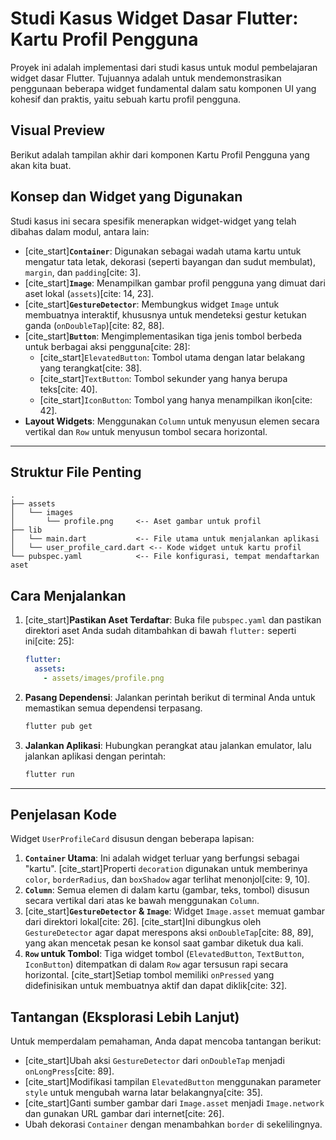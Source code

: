 

# Studi Kasus Widget Dasar Flutter: Kartu Profil Pengguna

Proyek ini adalah implementasi dari studi kasus untuk modul pembelajaran widget dasar Flutter. Tujuannya adalah untuk mendemonstrasikan penggunaan beberapa widget fundamental dalam satu komponen UI yang kohesif dan praktis, yaitu sebuah kartu profil pengguna.

## Visual Preview

Berikut adalah tampilan akhir dari komponen Kartu Profil Pengguna yang akan kita buat.

## Konsep dan Widget yang Digunakan

Studi kasus ini secara spesifik menerapkan widget-widget yang telah dibahas dalam modul, antara lain:

  * [cite\_start]**`Container`**: Digunakan sebagai wadah utama kartu untuk mengatur tata letak, dekorasi (seperti bayangan dan sudut membulat), `margin`, dan `padding`[cite: 3].
  * [cite\_start]**`Image`**: Menampilkan gambar profil pengguna yang dimuat dari aset lokal (`assets`)[cite: 14, 23].
  * [cite\_start]**`GestureDetector`**: Membungkus widget `Image` untuk membuatnya interaktif, khususnya untuk mendeteksi gestur ketukan ganda (`onDoubleTap`)[cite: 82, 88].
  * [cite\_start]**`Button`**: Mengimplementasikan tiga jenis tombol berbeda untuk berbagai aksi pengguna[cite: 28]:
      * [cite\_start]`ElevatedButton`: Tombol utama dengan latar belakang yang terangkat[cite: 38].
      * [cite\_start]`TextButton`: Tombol sekunder yang hanya berupa teks[cite: 40].
      * [cite\_start]`IconButton`: Tombol yang hanya menampilkan ikon[cite: 42].
  * **Layout Widgets**: Menggunakan `Column` untuk menyusun elemen secara vertikal dan `Row` untuk menyusun tombol secara horizontal.

-----

## Struktur File Penting

```
.
├── assets
│   └── images
│       └── profile.png     <-- Aset gambar untuk profil
├── lib
│   └── main.dart           <-- File utama untuk menjalankan aplikasi
│   └── user_profile_card.dart <-- Kode widget untuk kartu profil
└── pubspec.yaml            <-- File konfigurasi, tempat mendaftarkan aset
```

## Cara Menjalankan

1.  [cite\_start]**Pastikan Aset Terdaftar**: Buka file `pubspec.yaml` dan pastikan direktori aset Anda sudah ditambahkan di bawah `flutter:` seperti ini[cite: 25]:

    ```yaml
    flutter:
      assets:
        - assets/images/profile.png
    ```

2.  **Pasang Dependensi**: Jalankan perintah berikut di terminal Anda untuk memastikan semua dependensi terpasang.

    ```sh
    flutter pub get
    ```

3.  **Jalankan Aplikasi**: Hubungkan perangkat atau jalankan emulator, lalu jalankan aplikasi dengan perintah:

    ```sh
    flutter run
    ```

-----

## Penjelasan Kode

Widget `UserProfileCard` disusun dengan beberapa lapisan:

1.  **`Container` Utama**: Ini adalah widget terluar yang berfungsi sebagai "kartu". [cite\_start]Properti `decoration` digunakan untuk memberinya `color`, `borderRadius`, dan `boxShadow` agar terlihat menonjol[cite: 9, 10].
2.  **`Column`**: Semua elemen di dalam kartu (gambar, teks, tombol) disusun secara vertikal dari atas ke bawah menggunakan `Column`.
3.  [cite\_start]**`GestureDetector` & `Image`**: Widget `Image.asset` memuat gambar dari direktori lokal[cite: 26]. [cite\_start]Ini dibungkus oleh `GestureDetector` agar dapat merespons aksi `onDoubleTap`[cite: 88, 89], yang akan mencetak pesan ke konsol saat gambar diketuk dua kali.
4.  **`Row` untuk Tombol**: Tiga widget tombol (`ElevatedButton`, `TextButton`, `IconButton`) ditempatkan di dalam `Row` agar tersusun rapi secara horizontal. [cite\_start]Setiap tombol memiliki `onPressed` yang didefinisikan untuk membuatnya aktif dan dapat diklik[cite: 32].

## Tantangan (Eksplorasi Lebih Lanjut)

Untuk memperdalam pemahaman, Anda dapat mencoba tantangan berikut:

  * [cite\_start]Ubah aksi `GestureDetector` dari `onDoubleTap` menjadi `onLongPress`[cite: 89].
  * [cite\_start]Modifikasi tampilan `ElevatedButton` menggunakan parameter `style` untuk mengubah warna latar belakangnya[cite: 35].
  * [cite\_start]Ganti sumber gambar dari `Image.asset` menjadi `Image.network` dan gunakan URL gambar dari internet[cite: 26].
  * Ubah dekorasi `Container` dengan menambahkan `border` di sekelilingnya.
